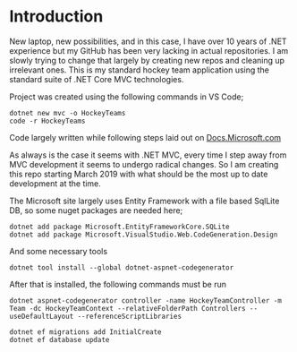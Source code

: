 # Introduction
New laptop, new possibilities, and in this case, I have over 10 years of .NET experience but my GitHub has been very lacking in actual repositories. I am slowly trying to change that largely by creating new repos and cleaning up irrelevant ones. This is my standard hockey team application using the standard suite of .NET Core MVC technologies.

Project was created using the following commands in VS Code;

```
dotnet new mvc -o HockeyTeams
code -r HockeyTeams
```

Code largely written while following steps laid out on [Docs.Microsoft.com](https://docs.microsoft.com/en-us/aspnet/core/tutorials/first-mvc-app/start-mvc?view=aspnetcore-2.2&tabs=visual-studio)

As always is the case it seems with .NET MVC, every time I step away from MVC development it seems to undergo radical changes. So I am creating this repo starting March 2019 with what should be the most up to date development at the time.

The Microsoft site largely uses Entity Framework with a file based SqlLite DB, so some nuget packages are needed here;

```
dotnet add package Microsoft.EntityFrameworkCore.SQLite
dotnet add package Microsoft.VisualStudio.Web.CodeGeneration.Design
```

And some necessary tools

```
dotnet tool install --global dotnet-aspnet-codegenerator
```

After that is installed, the following commands must be run

```
dotnet aspnet-codegenerator controller -name HockeyTeamController -m Team -dc HockeyTeamContext --relativeFolderPath Controllers --useDefaultLayout --referenceScriptLibraries

dotnet ef migrations add InitialCreate
dotnet ef database update
```